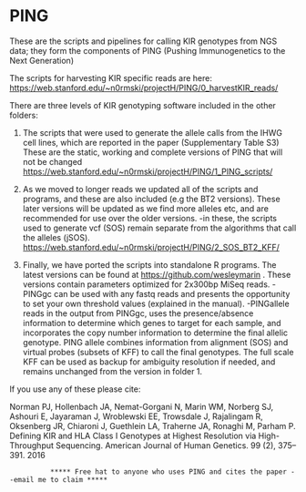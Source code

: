 # PING
These are the scripts and pipelines for calling KIR genotypes from NGS data; they form the components of PING (Pushing Immunogenetics to the Next Generation)

The scripts for harvesting KIR specific reads are here:
https://web.stanford.edu/~n0rmski/projectH/PING/0_harvestKIR_reads/

There are three levels of KIR genotyping software included in the other folders:

1. The scripts that were used to generate the allele calls from the IHWG cell lines, which are reported in the paper  (Supplementary Table S3)
These are the static, working and complete versions of PING that will not be changed
https://web.stanford.edu/~n0rmski/projectH/PING/1_PING_scripts/

2. As we moved to longer reads we updated all of the scripts and programs, and these are also included (e.g the BT2 versions).
These later versions will be updated as we find more alleles etc, and are recommended for use over the older versions.
 -in these, the scripts used to generate vcf (SOS) remain separate from the algorithms that call the alleles (jSOS).
https://web.stanford.edu/~n0rmski/projectH/PING/2_SOS_BT2_KFF/

3. Finally, we have ported the scripts into standalone R programs.
The latest versions can be found at https://github.com/wesleymarin . These versions contain parameters optimized for 2x300bp MiSeq reads.
-PINGgc can be used with any fastq reads and presents the opportunity to set your own threshold values (explained in the manual).
-PINGallele reads in the output from PINGgc, uses the presence/absence information to determine which genes to target for each sample, and incorporates the copy number information to determine the final allelic genotype.
PING allele combines information from alignment (SOS) and virtual probes (subsets of KFF) to call the final genotypes.
The full scale KFF can be used as backup for ambiguity resolution if needed, and remains unchanged from the version in folder 1.

If you use any of these please cite:

Norman PJ, Hollenbach JA, Nemat-Gorgani N, Marin WM, Norberg SJ, Ashouri E, Jayaraman J, Wroblewski EE, Trowsdale J, Rajalingam R, Oksenberg JR, Chiaroni J, Guethlein LA, Traherne JA, Ronaghi M, Parham P. Defining KIR and HLA Class I Genotypes at Highest Resolution via High-Throughput Sequencing. American Journal of Human Genetics. 99 (2), 375–391. 2016

              ***** Free hat to anyone who uses PING and cites the paper --email me to claim *****
                                        
